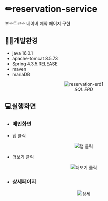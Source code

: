 ✏reservation-service
========================



부스트코스 네이버 예약 페이지 구현



## 🏃‍♂️개발환경

- java 16.0.1
- apache-tomcat 8.5.73
- Spring 4.3.5.RELEASE
- maven
- mariaDB 

<div align = "center">
 
 ![reservation-erd1](https://user-images.githubusercontent.com/48908552/160737875-dccf804a-b6bb-45ee-aac0-44e8bbd43925.png)   
   _SQL ERD_

</div>





## 💻실행화면



- ### 메인화면

* 탭 클릭

<div align = "center">
 
  ![탭 클릭](https://user-images.githubusercontent.com/48908552/163416779-22620d15-bb44-4811-9843-eb3d9302c93e.gif)
 
 </div>
 
* 더보기 클릭

<div align = "center">
 
![더보기 클릭](https://user-images.githubusercontent.com/48908552/163416900-5e9133cb-23d1-4641-902d-6f11b1423f72.gif)

  </div>
  
- ### 상세페이지 

<div align = "center">
 
![상세](https://user-images.githubusercontent.com/48908552/163418095-12da45a0-9a3a-4cd7-aa68-0772bea58d11.gif)

   </div>


